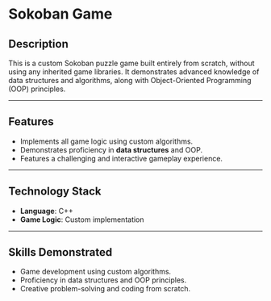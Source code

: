 # Sokoban Game

## Description
This is a custom Sokoban puzzle game built entirely from scratch, without using any inherited game libraries. It demonstrates advanced knowledge of data structures and algorithms, along with Object-Oriented Programming (OOP) principles.

---

## Features
- Implements all game logic using custom algorithms.
- Demonstrates proficiency in **data structures** and OOP.
- Features a challenging and interactive gameplay experience.

---

## Technology Stack
- **Language**: C++
- **Game Logic**: Custom implementation

---

## Skills Demonstrated
- Game development using custom algorithms.
- Proficiency in data structures and OOP principles.
- Creative problem-solving and coding from scratch.

